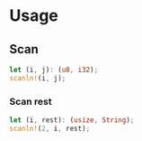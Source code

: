# Usage
## Scan
```rust
let (i, j): (u8, i32);
scanln!(i, j);
```
### Scan rest
```rust
let (i, rest): (usize, String);
scanln!(2, i, rest);
```
